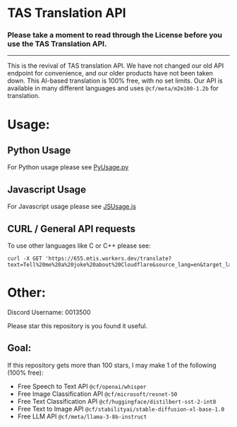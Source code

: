 # TAS Translation API

### Please take a moment to read through the License before you use the TAS Translation API.

---

This is the revival of TAS translation API. We have not changed our old API endpoint for convenience, and our older products have not been taken down.
This AI-based translation is 100% free, with no set limits. Our API is available in many different languages and uses `@cf/meta/m2m100-1.2b` for translation. 

# Usage:

## Python Usage

For Python usage please see [PyUsage.py](#)


## Javascript Usage

For Javascript usage please see [JSUsage.js](#)


## CURL / General API requests
To use other languages like C or C++ please see:
```
curl -X GET 'https://655.mtis.workers.dev/translate?text=Tell%20me%20a%20joke%20about%20Cloudflare&source_lang=en&target_lang=fr'
```

# Other:
Discord Username: 0013500

Please star this repository is you found it useful. 
## Goal:
If this repository gets more than 100 stars, I may make 1 of the following (100% free):
- Free Speech to Text API ```@cf/openai/whisper```
- Free Image Classification API ```@cf/microsoft/resnet-50```
- Free Text Classification API  ```@cf/huggingface/distilbert-sst-2-int8```
- Free Text to Image API ```@cf/stabilityai/stable-diffusion-xl-base-1.0```
- Free LLM API ```@cf/meta/llama-3-8b-instruct```


